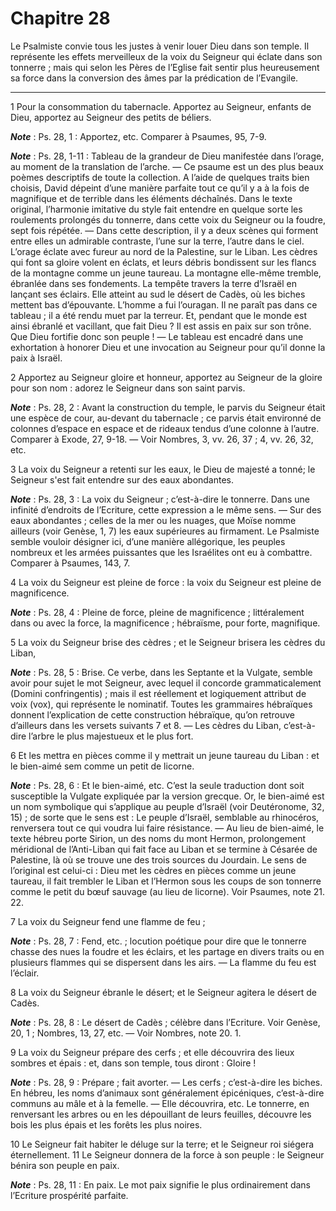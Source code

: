 # Chapitre 28

Le Psalmiste convie tous les justes à venir louer Dieu dans son temple.
Il représente les effets merveilleux de la voix du Seigneur qui éclate dans son tonnerre ; mais qui selon les Pères de l’Eglise fait sentir plus heureusement sa force dans la conversion des âmes par la prédication de l’Evangile.

***

1 Pour la consommation du tabernacle. Apportez au Seigneur, enfants de Dieu, apportez au Seigneur des petits de béliers.

***Note*** :  Ps. 28, 1 : Apportez, etc. Comparer à Psaumes, 95, 7-9.

***Note*** :  Ps. 28, 1-11 : Tableau de la grandeur de Dieu manifestée dans l’orage, au moment de la translation de l’arche. ― Ce psaume est un des plus beaux poèmes descriptifs de toute la collection. A l’aide de quelques traits bien choisis, David dépeint d’une manière parfaite tout ce qu’il y a à la fois de magnifique et de terrible dans les éléments déchaînés. Dans le texte original, l’harmonie imitative du style fait entendre en quelque sorte les roulements prolongés du tonnerre, dans cette voix du Seigneur ou la foudre, sept fois répétée. ― Dans cette description, il y a deux scènes qui forment entre elles un admirable contraste, l’une sur la terre, l’autre dans le ciel. L’orage éclate avec fureur au nord de la Palestine, sur le Liban. Les cèdres qui font sa gloire volent en éclats, et leurs débris bondissent sur les flancs de la montagne comme un jeune taureau. La montagne elle-même tremble, ébranlée dans ses fondements. La tempête travers la terre d’Israël en lançant ses éclairs. Elle atteint au sud le désert
de Cadès, où les biches mettent bas d’épouvante. L’homme a fui l’ouragan. Il ne paraît pas dans ce tableau ; il a été rendu muet par la terreur. Et, pendant que le monde est ainsi ébranlé et vacillant, que fait Dieu ? Il est assis en paix sur son trône. Que Dieu fortifie donc son peuple ! ― Le tableau est encadré dans une exhortation à honorer Dieu et une invocation au Seigneur pour qu’il donne la paix à Israël.


2 Apportez au Seigneur gloire et honneur, apportez au Seigneur de la gloire pour son nom : adorez le Seigneur dans son saint parvis.

***Note*** :  Ps. 28, 2 : Avant la construction du temple, le parvis du Seigneur était une espèce de cour, au-devant du tabernacle ; ce parvis était environné de colonnes d’espace en espace et de rideaux tendus d’une colonne à l’autre. Comparer à Exode, 27, 9-18. ― Voir Nombres, 3, vv. 26, 37 ; 4, vv. 26, 32, etc.


3 La voix du Seigneur a retenti sur les eaux, le Dieu de majesté a tonné; le Seigneur s'est fait entendre sur des eaux abondantes.

***Note*** :  Ps. 28, 3 : La voix du Seigneur ; c’est-à-dire le tonnerre. Dans une infinité d’endroits de l’Ecriture, cette expression a le même sens. ― Sur des eaux abondantes ; celles de la mer ou les nuages, que Moïse nomme ailleurs (voir Genèse, 1, 7) les eaux supérieures au firmament. Le Psalmiste semble vouloir désigner ici, d’une manière allégorique, les peuples nombreux et les armées puissantes que les Israélites ont eu à combattre. Comparer à Psaumes, 143, 7.

4 La voix du Seigneur est pleine de force : la voix du Seigneur est pleine de magnificence.

***Note*** :  Ps. 28, 4 : Pleine de force, pleine de magnificence ; littéralement dans ou avec la force, la magnificence ; hébraïsme, pour forte, magnifique.


5 La voix du Seigneur brise des cèdres ; et le Seigneur brisera les cèdres du Liban,

***Note*** :  Ps. 28, 5 : Brise. Ce verbe, dans les Septante et la Vulgate, semble avoir pour sujet le mot Seigneur, avec lequel il concorde grammaticalement (Domini confringentis) ; mais il est réellement et logiquement attribut de voix (vox), qui représente le nominatif. Toutes les grammaires hébraïques donnent l’explication de cette construction hébraïque, qu’on retrouve d’ailleurs dans les versets suivants 7 et 8. ― Les cèdres du Liban, c’est-à-dire l’arbre le plus majestueux et le plus fort.

6 Et les mettra en pièces comme il y mettrait un jeune taureau du Liban : et le bien-aimé sem comme un petit de licorne.

***Note*** :  Ps. 28, 6 : Et le bien-aimé, etc. C’est la seule traduction dont soit susceptible la Vulgate expliquée par la version grecque. Or, le bien-aimé est un nom symbolique qui s’applique au peuple d’Israël (voir Deutéronome, 32, 15) ; de sorte que le sens est : Le peuple d’Israël, semblable au rhinocéros, renversera tout ce qui voudra lui faire résistance. ― Au lieu de bien-aimé, le texte hébreu porte Sirion, un des noms du mont Hermon, prolongement méridional de l’Anti-Liban qui fait face au Liban et se termine à Césarée de Palestine, là où se trouve une des trois sources du Jourdain. Le sens de l’original est celui-ci : Dieu met les cèdres en pièces comme un jeune taureau, il fait trembler le Liban et l’Hermon sous les coups de son tonnerre comme le petit du bœuf sauvage (au lieu de licorne). Voir Psaumes, note 21. 22.


7 La voix du Seigneur fend une flamme de feu ;

***Note*** :  Ps. 28, 7 : Fend, etc. ; locution poétique pour dire que le tonnerre chasse des nues la foudre et les éclairs, et les partage en divers traits ou en plusieurs flammes qui se dispersent dans les airs. ― La flamme du feu est l’éclair.

8 La voix du Seigneur ébranle le désert; et le Seigneur agitera le désert de Cadès.

***Note*** :  Ps. 28, 8 : Le désert de Cadès ; célèbre dans l’Ecriture. Voir Genèse, 20, 1 ; Nombres, 13, 27, etc. ― Voir Nombres, note 20. 1.


9 La voix du Seigneur prépare des cerfs ; et elle découvrira des lieux sombres et épais : et, dans son temple, tous diront : Gloire !

***Note*** :  Ps. 28, 9 : Prépare ; fait avorter. ― Les cerfs ; c’est-à-dire les biches. En hébreu, les noms d’animaux sont généralement épicéniques, c’est-à-dire communs au mâle et à la femelle. ― Elle découvrira, etc. Le tonnerre, en renversant les arbres ou en les dépouillant de leurs feuilles, découvre les bois les plus épais et les forêts les plus noires.


10 Le Seigneur fait habiter le déluge sur la terre; et le Seigneur roi siégera éternellement. 11 Le Seigneur donnera de la force à son peuple : le Seigneur bénira son peuple en paix.

***Note*** :  Ps. 28, 11 : En paix. Le mot paix signifie le plus ordinairement dans l’Ecriture prospérité parfaite.

